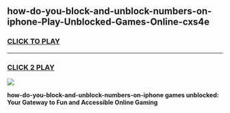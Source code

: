 
## how-do-you-block-and-unblock-numbers-on-iphone-Play-Unblocked-Games-Online-cxs4e
<h3>
<a href="https://premium76.site?title=how-do-you-block-and-unblock-numbers-on-iphone&ref=25A">CLICK TO PLAY</a></h3>
<hr>

<h3>
<a href="https://premium76.site?title=how-do-you-block-and-unblock-numbers-on-iphone&ref=25A">CLICK 2 PLAY</a>
  
</h3>

<a href="https://premium76.site?title=how-do-you-block-and-unblock-numbers-on-iphone&ref=25A"><img src="https://clearcache.store/games.png"></a>


**how-do-you-block-and-unblock-numbers-on-iphone games unblocked: Your Gateway to Fun and Accessible Online Gaming**
